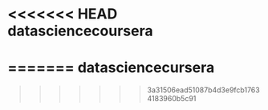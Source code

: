 <<<<<<< HEAD
datasciencecoursera
===================
=======
datasciencecursera
==================
>>>>>>> 3a31506ead51087b4d3e9fcb17634183960b5c91
